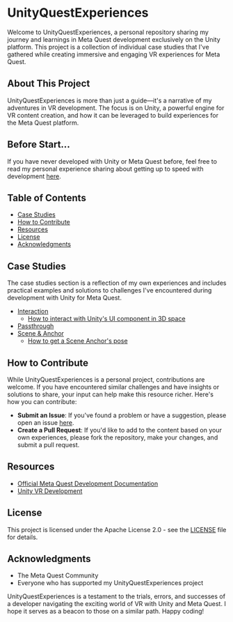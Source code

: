 # UnityQuestExperiences

Welcome to UnityQuestExperiences, a personal repository sharing my journey and learnings in Meta Quest development exclusively on the Unity platform. This project is a collection of individual case studies that I've gathered while creating immersive and engaging VR experiences for Meta Quest.

## About This Project

UnityQuestExperiences is more than just a guide—it's a narrative of my adventures in VR development. The focus is on Unity, a powerful engine for VR content creation, and how it can be leveraged to build experiences for the Meta Quest platform.

## Before Start...

If you have never developed with Unity or Meta Quest before, feel free to read my personal experience sharing about getting up to speed with development [here](StartDevelopment.md).

## Table of Contents

- [Case Studies](#case-studies)
- [How to Contribute](#how-to-contribute)
- [Resources](#resources)
- [License](#license)
- [Acknowledgments](#acknowledgments)

## Case Studies

The case studies section is a reflection of my own experiences and includes practical examples and solutions to challenges I've encountered during development with Unity for Meta Quest.

- [Interaction]()
  - [How to interact with Unity's UI component in 3D space](CaseStudies/Interaction/InteractWithUI.md)
- [Passthrough]()
- [Scene & Anchor]()
  - [How to get a Scene Anchor's pose](CaseStudies/Scene/GetSceneAnchorPose.md)

## How to Contribute

While UnityQuestExperiences is a personal project, contributions are welcome. If you have encountered similar challenges and have insights or solutions to share, your input can help make this resource richer. Here's how you can contribute:

- **Submit an Issue**: If you've found a problem or have a suggestion, please open an issue [here](https://github.com/your-username/UnityQuestExperiences/issues).
- **Create a Pull Request**: If you'd like to add to the content based on your own experiences, please fork the repository, make your changes, and submit a pull request.

## Resources

- [Official Meta Quest Development Documentation](https://developer.oculus.com/)
- [Unity VR Development](https://unity.com/solutions/virtual-reality)

## License

This project is licensed under the Apache License 2.0 - see the [LICENSE](LICENSE) file for details.

## Acknowledgments

- The Meta Quest Community
- Everyone who has supported my UnityQuestExperiences project

UnityQuestExperiences is a testament to the trials, errors, and successes of a developer navigating the exciting world of VR with Unity and Meta Quest. I hope it serves as a beacon to those on a similar path. Happy coding!

